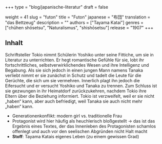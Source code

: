 +++
type = "blog/japanische-literatur"
draft = false

weight = 41
slug = "futon"
title = "Futon"
japanese = "布団"
translation = "das Bettzeug"
description = ""
authors = ["Tayama Katai"]
genres = ["chūhen shōsetsu", "Naturalismus", "shishōsetsu"]
release = "1907"
+++

## Inhalt

Schriftsteller Tokio nimmt Schülerin Yoshiko unter seine Fittiche, um sie in Literatur zu unterrichten. Er hegt romantische Gefühle für sie, lobt ihr fortschrittliches, selbstverwirklichendes Wesen und ihre Intelligenz und Begabung. Als sie sich jedoch in einen jungen Mann namens Tanaka verliebt nimmt er sie zunächst in Schutz und tadelt die Leute für die Gerüchte, die sich um sie vermehren. Innerlich plagt ihn jedoch die Eifersucht und er versucht Yoshiko und Tanaka zu trennen. Zum Schluss ist sie gezwungen in ihr Heimatdorf zurückzukehren, nachdem Tokio ihre Eltern über die Beziehung informiert. Tokio ist verzweifelt, weil er sie nicht „haben“ kann, aber auch
befriedigt, weil Tanaka sie auch nicht mehr „haben“ kann.

- Generationenkonflikt: modern girl vs. traditionelle Frau
- Protagonist wird hier häufig als heuchlerisch bloßgestellt -> das ist das Ergebnis eines Textes, der das Innenleben des Protagonisten schamlos offenlegt und auch vor den seelischen Abgründen nicht Halt macht
- **Stoff**: Tayama Katais eigenes Leben (zu einem gewissen Grad)
